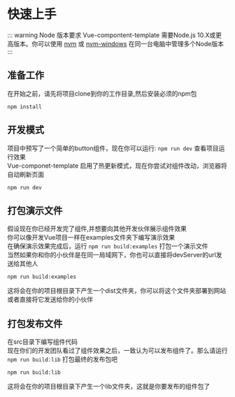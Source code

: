 # 快速上手

::: warning Node 版本要求
Vue-compontent-template 需要Node.js 10.X或更高版本。你可以使用 [nvm](https://github.com/nvm-sh/nvm) 或 [nvm-windows](https://github.com/coreybutler/nvm-windows) 在同一台电脑中管理多个Node版本
:::

## 准备工作
在开始之前，请先将项目clone到你的工作目录,然后安装必须的npm包
```
npm install
```

## 开发模式
项目中预写了一个简单的button组件，现在你可以运行: `npm run dev` 查看项目运行效果  
Vue-componet-template 启用了热更新模式，现在你尝试对组件改动，浏览器将自动刷新页面
```
npm run dev
```

## 打包演示文件
假设现在你已经开发完了组件,并想要向其他开发伙伴展示组件效果  
你可以像开发Vue项目一样在examples文件夹下编写演示效果  
在确保演示效果完成后，运行 `npm run build:examples` 打包一个演示文件  
当然如果你和你的小伙伴是在同一局域网下，你也可以直接将devServer的url发送给其他人
```
npm run build:examples
```
这将会在你的项目根目录下产生一个dist文件夹，你可以将这个文件夹部署到网站或者直接将它发送给你的小伙伴

## 打包发布文件
在src目录下编写组件代码  
现在你们的开发团队看过了组件效果之后，一致认为可以发布组件了。那么请运行 `npm run build:lib` 打包最终的发布包吧
```
npm run build:lib
```
这将会在你的项目根目录下产生一个lib文件夹，这就是你要发布的组件包了